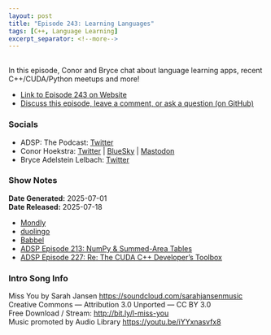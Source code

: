 ```yaml
---
layout: post
title: "Episode 243: Learning Languages"
tags: [C++, Language Learning]
excerpt_separator: <!--more-->
---
```



<br>In this episode, Conor and Bryce chat about language learning apps, recent C++/CUDA/Python meetups and more!

<!--more-->

* [Link to Episode 243 on Website](https://adspthepodcast.com/2025/07/18/Episode-243.html)
* [Discuss this episode, leave a comment, or ask a question (on GitHub)](https://github.com/codereport/adsp2/discussions/142)

### Socials
 
* ADSP: The Podcast: [Twitter](https://twitter.com/adspthepodcast)
* Conor Hoekstra: [Twitter](https://twitter.com/code_report) \| [BlueSky](https://bsky.app/profile/codereport.bsky.social) \| [Mastodon](https://mastodon.social/@code_report)
* Bryce Adelstein Lelbach: [Twitter](https://x.com/blelbach)

### Show Notes

**Date Generated:** 2025-07-01 <br>
**Date Released:** 2025-07-18

* [Mondly](https://www.mondly.com/)
* [duolingo](https://www.duolingo.com/)
* [Babbel](https://www.babbel.com/)
* [ADSP Episode 213: NumPy & Summed-Area Tables](https://adspthepodcast.com/2024/12/20/Episode-213.html)
* [ADSP Episode 227: Re: The CUDA C++ Developer’s Toolbox](https://adspthepodcast.com/2025/03/28/Episode-227.html)

### Intro Song Info
 
Miss You by Sarah Jansen https://soundcloud.com/sarahjansenmusic<br>
Creative Commons — Attribution 3.0 Unported — CC BY 3.0<br>
Free Download / Stream: http://bit.ly/l-miss-you<br>
Music promoted by Audio Library https://youtu.be/iYYxnasvfx8<br>
